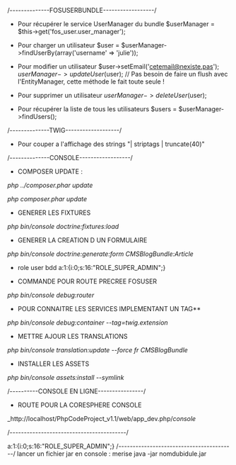  /--------------FOSUSERBUNDLE------------------/

- Pour récupérer le service UserManager du bundle
 $userManager = $this->get('fos_user.user_manager');
 
- Pour charger un utilisateur
 $user = $userManager->findUserBy(array('username' => 'julie'));
 
- Pour modifier un utilisateur
 $user->setEmail('cetemail@nexiste.pas');
 $userManager->updateUser($user); // Pas besoin de faire un flush avec l'EntityManager, cette méthode le fait toute seule !
 
- Pour supprimer un utilisateur
 $userManager->deleteUser($user);
 
- Pour récupérer la liste de tous les utilisateurs
 $users = $userManager->findUsers();
 
 /--------------TWIG-------------------/
 - Pour couper a l'affichage des strings
          "| striptags | truncate(40)"
 
 
 /--------------CONSOLE------------------/
 
 - COMPOSER UPDATE :
 
 _php ../composer.phar update_
 
 _php composer.phar update_
  
 - GENERER LES FIXTURES
 
 _php bin/console doctrine:fixtures:load_
 
 - GENERER LA CREATION D UN FORMULAIRE
 
 _php bin/console doctrine:generate:form CMSBlogBundle:Article_
  
 - role user bdd
 a:1:{i:0;s:16:"ROLE_SUPER_ADMIN";}
 
 - COMMANDE POUR ROUTE PRECREE FOSUSER
 
 _php bin/console debug:router_
 
- POUR CONNAITRE LES SERVICES IMPLEMENTANT UN TAG**
 
 _php bin/console debug:container --tag=twig.extension_
 
- METTRE AJOUR LES TRANSLATIONS
 
 _php bin/console translation:update --force fr CMSBlogBundle_
 
- INSTALLER LES ASSETS
 
 _php bin/console assets:install --symlink_
 
 /----------CONSOLE EN LIGNE----------------/ 
 
 - ROUTE POUR LA CORESPHERE CONSOLE
 
 _http://localhost/PhpCodeProject_v1.1/web/app_dev.php/_console_
 
 /-----------------------------------------/
 
 a:1:{i:0;s:16:"ROLE_SUPER_ADMIN";}
 /-----------------------------------------/
 lancer un fichier jar en console  : merise
 java -jar nomdubidule.jar